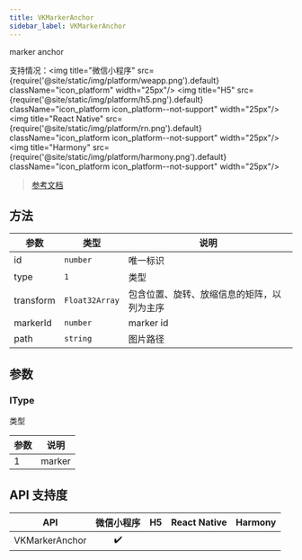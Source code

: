 ```yaml
---
title: VKMarkerAnchor
sidebar_label: VKMarkerAnchor
---
```


marker anchor

支持情况：<img title="微信小程序" src={require('@site/static/img/platform/weapp.png').default} className="icon_platform" width="25px"/> <img title="H5" src={require('@site/static/img/platform/h5.png').default} className="icon_platform icon_platform--not-support" width="25px"/> <img title="React Native" src={require('@site/static/img/platform/rn.png').default} className="icon_platform icon_platform--not-support" width="25px"/> <img title="Harmony" src={require('@site/static/img/platform/harmony.png').default} className="icon_platform icon_platform--not-support" width="25px"/>

> [参考文档](https://developers.weixin.qq.com/miniprogram/dev/api/ai/visionkit/VKMarkerAnchor.html)

## 方法

| 参数 | 类型 | 说明 |
| --- | --- | --- |
| id | `number` | 唯一标识 |
| type | `1` | 类型 |
| transform | `Float32Array` | 包含位置、旋转、放缩信息的矩阵，以列为主序 |
| markerId | `number` | marker id |
| path | `string` | 图片路径 |

## 参数

### IType

类型

| 参数 | 说明 |
| --- | --- |
| 1 | marker |

## API 支持度

| API | 微信小程序 | H5 | React Native | Harmony |
| :---: | :---: | :---: | :---: | :---: |
| VKMarkerAnchor | ✔️ |  |  |  |
